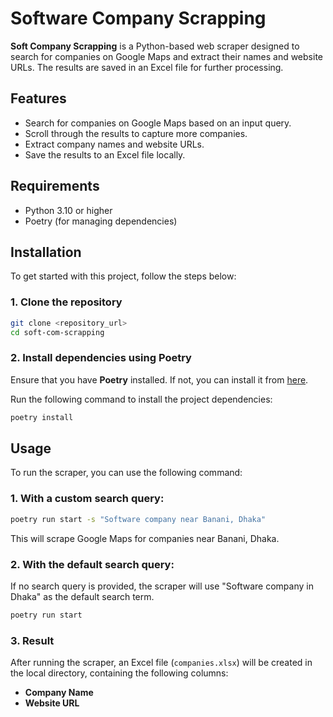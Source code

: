 # Software Company Scrapping

**Soft Company Scrapping** is a Python-based web scraper designed to search for companies on Google Maps and extract their names and website URLs. The results are saved in an Excel file for further processing.

## Features

- Search for companies on Google Maps based on an input query.
- Scroll through the results to capture more companies.
- Extract company names and website URLs.
- Save the results to an Excel file locally.

## Requirements

- Python 3.10 or higher
- Poetry (for managing dependencies)

## Installation

To get started with this project, follow the steps below:

### 1. Clone the repository

```bash
git clone <repository_url>
cd soft-com-scrapping
```

### 2. Install dependencies using Poetry

Ensure that you have **Poetry** installed. If not, you can install it from [here](https://python-poetry.org/docs/#installation).

Run the following command to install the project dependencies:

```bash
poetry install
```

## Usage

To run the scraper, you can use the following command:

### 1. With a custom search query:

```bash
poetry run start -s "Software company near Banani, Dhaka"
```

This will scrape Google Maps for companies near Banani, Dhaka.

### 2. With the default search query:

If no search query is provided, the scraper will use "Software company in Dhaka" as the default search term.

```bash
poetry run start
```

### 3. Result

After running the scraper, an Excel file (`companies.xlsx`) will be created in the local directory, containing the following columns:
- **Company Name**
- **Website URL**
